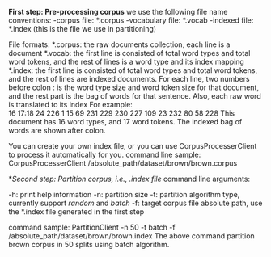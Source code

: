 **First step: Pre-processing corpus**
we use the following file name conventions:
-corpus file: 		*.corpus
-vocabulary file:	*.vocab
-indexed file:		*.index (this is the file we use in partitioning)

File formats:
*.corpus:	the raw documents collection, each line is a document
*.vocab:	the first line is consisted of total word types and total word tokens, 
			and the rest of lines is a word type and its index mapping
*.index: 	the first line is consisted of total word types and total word tokens,
			and the rest of lines are indexed documents. For each line, 
			two numbers before colon : is the word type size and word token size for that document,
			and the	rest part is the bag of words for that sentence. Also, each raw
			word is translated to its index
			For example:   
				16 17:18 24 226 1 15 69 231 229 230 227 109 23 232 80 58 228
			This document has 16 word types, and 17 word tokens. The indexed
			bag of words are shown after colon.

You can create your own index file, or you can use CorpusProcesserClient to process
it automatically for you.
command line sample:
CorpusProcesserClient /absolute_path/dataset/brown/brown.corpus


**Second step: Partition corpus, i.e., *.index file**
command line arguments:

-h:					print help information
-n:					partition size
-t:					partition algorithm type, currently support *random* and *batch*
-f:					target corpus file absolute path, use the *.index file generated in the first step

command sample:
	PartitionClient -n 50 -t batch -f /absolute_path/dataset/brown/brown.index
The above command partition brown corpus in 50 splits using batch algorithm.
